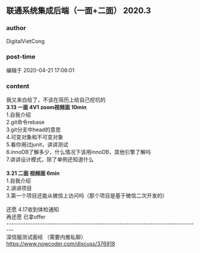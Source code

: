 ## 联通系统集成后端（一面+二面） 2020.3
### author 
DigitalVietCong
### post-time 

编辑于  2020-04-21 17:06:01
### content 
<div class="post-topic-des nc-post-content">
 <div>
  我又来白给了，不该在简历上给自己挖坑的
 </div>
 <div>
  <strong>
   3.13 一面 4V1 zoom视频面 10min
   <br/>
  </strong>
 </div>
 <div>
  1.自我介绍
 </div>
 <div>
  2.git命令rebase
 </div>
 <div>
  3.git分支中head的意思
 </div>
 <div>
  4.可变对象和不可变对象
 </div>
 <div>
  5.看你用过junit，讲讲测试
 </div>
 <div>
  6.innoDB了解多少，什么情况下该用innoDB，其他引擎了解吗
 </div>
 <div>
  7.讲讲设计模式，除了单例还知道什么
 </div>
 <div>
  <br/>
 </div>
 <div>
  <strong>
   3.21 二面 视频面 6min
  </strong>
 </div>
 <div>
  1.自我介绍
 </div>
 <div>
  2.讲讲项目
 </div>
 <div>
  3.第一个项目还能从微信上访问吗（那个项目是基于微信二次开发的）
 </div>
 <div>
  <br/>
 </div>
 <div>
  还愿 4.17收到体检通知
 </div>
 <div>
  再还愿 已拿offer
  <br/>
 </div>
 <div>
  ---------------------------------------------------------------------------------
 </div>
 <div>
  深信服测试面经 （需要内推私聊）
  <a href="https://www.nowcoder.com/discuss/376918" target="_blank">
   https://www.nowcoder.com/discuss/376918
  </a>
 </div>
 <div>
  <br/>
 </div>
 <div>
 </div>
 <div>
 </div>
</div>
